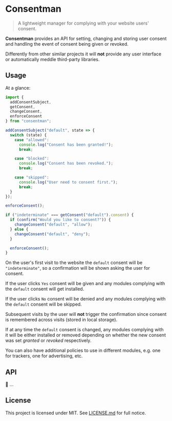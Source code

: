 # Consentman

> A lightweight manager for complying with your website users' consent.

**Consentman** provides an API for setting, changing and storing user consent and handling the event of consent being given or revoked.

Differently from other similar projects it will **not** provide any user interface or automatically meddle third-party libraries.

## Usage

At a glance:

```js
import {
  addConsentSubject,
  getConsent,
  changeConsent,
  enforceConsent
} from "consentman";

addConsentSubject("default", state => {
  switch (state) {
    case "allowed":
      console.log("Consent has been granted!");
      break;

    case "blocked":
      console.log("Consent has been revoked.");
      break;

    case "skipped":
      console.log("User need to consent first.");
      break;
  }
});

enforceConsent();

if ("indeterminate" === getConsent("default").consent) {
  if (confirm("Would you like to consent?")) {
    changeConsent("default", "allow");
  } else {
    changeConsent("default", "deny");
  }

  enforceConsent();
}
```

On the user's first visit to the website the `default` consent will be `"indeterminate"`, so a confirmation will be shown asking the user for consent.

If the user clicks `Yes` consent will be given and any modules complying with the `default` consent will get installed.

If the user clicks `No` consent will be denied and any modules complying with the `default` consent will be skipped.

Subsequent visits by the user will **not** trigger the confirmation since consent is remembered across visits (stored in local storage).

If at any time the `default` consent is changed, any modules complying with it will be either installed or removed depending on whether the new consent was set _granted_ or _revoked_ respectively.

You can also have additional policies to use in different modules, e.g. one for trackers, one for advertising, etc.

## API

🚧️ ...

## License

This project is licensed under MIT. See [LICENSE.md](LICENSE.md) for full notice.

